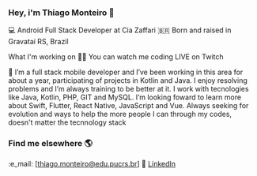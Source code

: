 ### Hey, i'm Thiago Monteiro 👋

💻 Android Full Stack Developer at Cia Zaffari
🇧🇷 Born and raised in Gravataí RS, Brazil

What I'm working on 👨‍💻
You can watch me coding LIVE on Twitch

🚀 I’m a full stack mobile developer and I’ve been working in this area for about a year, participating of projects in Kotlin and Java. I enjoy resolving problems and I’m always training to be better at it. I work with tecnologies like Java, Kotlin,  PHP, GIT and MySQL.
I’m looking foward to learn more about Swift, Flutter, React Native, JavaScript and Vue.
Always seeking for evolution and ways to help the more people I can through my codes, doesn't matter the tecnnology stack

### Find me elsewhere 🌎

:e_mail: [thiago.monteiro@edu.pucrs.br]
💼 [LinkedIn](https://www.linkedin.com/in/thiago-nunes-monteiro-2983b0152/) <br>
